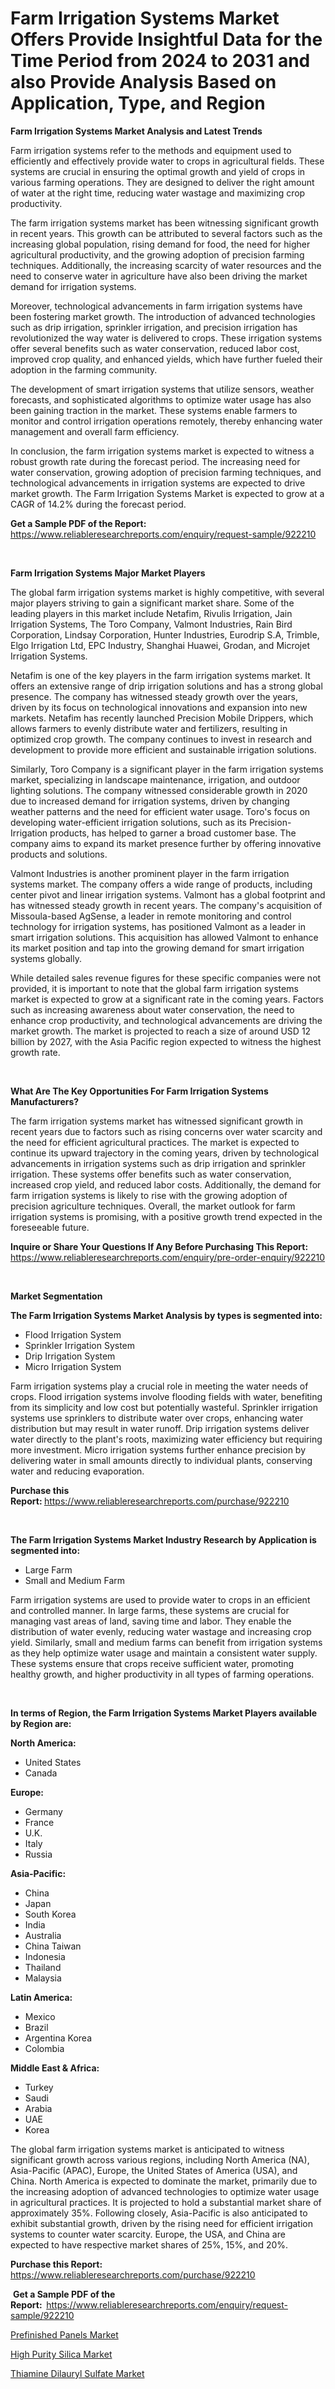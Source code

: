 <p><h1>Farm Irrigation Systems Market Offers Provide Insightful Data for the Time Period from 2024 to 2031 and also Provide Analysis Based on Application, Type, and Region</h1></p><p><strong>Farm Irrigation Systems Market Analysis and Latest Trends</strong></p>
<p><p>Farm irrigation systems refer to the methods and equipment used to efficiently and effectively provide water to crops in agricultural fields. These systems are crucial in ensuring the optimal growth and yield of crops in various farming operations. They are designed to deliver the right amount of water at the right time, reducing water wastage and maximizing crop productivity.</p><p>The farm irrigation systems market has been witnessing significant growth in recent years. This growth can be attributed to several factors such as the increasing global population, rising demand for food, the need for higher agricultural productivity, and the growing adoption of precision farming techniques. Additionally, the increasing scarcity of water resources and the need to conserve water in agriculture have also been driving the market demand for irrigation systems.</p><p>Moreover, technological advancements in farm irrigation systems have been fostering market growth. The introduction of advanced technologies such as drip irrigation, sprinkler irrigation, and precision irrigation has revolutionized the way water is delivered to crops. These irrigation systems offer several benefits such as water conservation, reduced labor cost, improved crop quality, and enhanced yields, which have further fueled their adoption in the farming community.</p><p>The development of smart irrigation systems that utilize sensors, weather forecasts, and sophisticated algorithms to optimize water usage has also been gaining traction in the market. These systems enable farmers to monitor and control irrigation operations remotely, thereby enhancing water management and overall farm efficiency.</p><p>In conclusion, the farm irrigation systems market is expected to witness a robust growth rate during the forecast period. The increasing need for water conservation, growing adoption of precision farming techniques, and technological advancements in irrigation systems are expected to drive market growth. The Farm Irrigation Systems Market is expected to grow at a CAGR of 14.2% during the forecast period.</p></p>
<p><strong>Get a Sample PDF of the Report:&nbsp;</strong> <a href="https://www.reliableresearchreports.com/enquiry/request-sample/922210">https://www.reliableresearchreports.com/enquiry/request-sample/922210</a></p>
<p>&nbsp;</p>
<p><strong>Farm Irrigation Systems Major Market Players</strong></p>
<p><p>The global farm irrigation systems market is highly competitive, with several major players striving to gain a significant market share. Some of the leading players in this market include Netafim, Rivulis Irrigation, Jain Irrigation Systems, The Toro Company, Valmont Industries, Rain Bird Corporation, Lindsay Corporation, Hunter Industries, Eurodrip S.A, Trimble, Elgo Irrigation Ltd, EPC Industry, Shanghai Huawei, Grodan, and Microjet Irrigation Systems.</p><p>Netafim is one of the key players in the farm irrigation systems market. It offers an extensive range of drip irrigation solutions and has a strong global presence. The company has witnessed steady growth over the years, driven by its focus on technological innovations and expansion into new markets. Netafim has recently launched Precision Mobile Drippers, which allows farmers to evenly distribute water and fertilizers, resulting in optimized crop growth. The company continues to invest in research and development to provide more efficient and sustainable irrigation solutions. </p><p>Similarly, Toro Company is a significant player in the farm irrigation systems market, specializing in landscape maintenance, irrigation, and outdoor lighting solutions. The company witnessed considerable growth in 2020 due to increased demand for irrigation systems, driven by changing weather patterns and the need for efficient water usage. Toro's focus on developing water-efficient irrigation solutions, such as its Precision-Irrigation products, has helped to garner a broad customer base. The company aims to expand its market presence further by offering innovative products and solutions.</p><p>Valmont Industries is another prominent player in the farm irrigation systems market. The company offers a wide range of products, including center pivot and linear irrigation systems. Valmont has a global footprint and has witnessed steady growth in recent years. The company's acquisition of Missoula-based AgSense, a leader in remote monitoring and control technology for irrigation systems, has positioned Valmont as a leader in smart irrigation solutions. This acquisition has allowed Valmont to enhance its market position and tap into the growing demand for smart irrigation systems globally.</p><p>While detailed sales revenue figures for these specific companies were not provided, it is important to note that the global farm irrigation systems market is expected to grow at a significant rate in the coming years. Factors such as increasing awareness about water conservation, the need to enhance crop productivity, and technological advancements are driving the market growth. The market is projected to reach a size of around USD 12 billion by 2027, with the Asia Pacific region expected to witness the highest growth rate.</p></p>
<p>&nbsp;</p>
<p><strong>What Are The Key Opportunities For Farm Irrigation Systems Manufacturers?</strong></p>
<p><p>The farm irrigation systems market has witnessed significant growth in recent years due to factors such as rising concerns over water scarcity and the need for efficient agricultural practices. The market is expected to continue its upward trajectory in the coming years, driven by technological advancements in irrigation systems such as drip irrigation and sprinkler irrigation. These systems offer benefits such as water conservation, increased crop yield, and reduced labor costs. Additionally, the demand for farm irrigation systems is likely to rise with the growing adoption of precision agriculture techniques. Overall, the market outlook for farm irrigation systems is promising, with a positive growth trend expected in the foreseeable future.</p></p>
<p><strong>Inquire or Share Your Questions If Any Before Purchasing This Report:</strong> <a href="https://www.reliableresearchreports.com/enquiry/pre-order-enquiry/922210">https://www.reliableresearchreports.com/enquiry/pre-order-enquiry/922210</a></p>
<p>&nbsp;</p>
<p><strong>Market Segmentation</strong></p>
<p><strong>The Farm Irrigation Systems Market Analysis by types is segmented into:</strong></p>
<p><ul><li>Flood Irrigation System</li><li>Sprinkler Irrigation System</li><li>Drip Irrigation System</li><li>Micro Irrigation System</li></ul></p>
<p><p>Farm irrigation systems play a crucial role in meeting the water needs of crops. Flood irrigation systems involve flooding fields with water, benefiting from its simplicity and low cost but potentially wasteful. Sprinkler irrigation systems use sprinklers to distribute water over crops, enhancing water distribution but may result in water runoff. Drip irrigation systems deliver water directly to the plant's roots, maximizing water efficiency but requiring more investment. Micro irrigation systems further enhance precision by delivering water in small amounts directly to individual plants, conserving water and reducing evaporation.</p></p>
<p><strong>Purchase this Report:&nbsp;</strong><a href="https://www.reliableresearchreports.com/purchase/922210">https://www.reliableresearchreports.com/purchase/922210</a></p>
<p>&nbsp;</p>
<p><strong>The Farm Irrigation Systems Market Industry Research by Application is segmented into:</strong></p>
<p><ul><li>Large Farm</li><li>Small and Medium Farm</li></ul></p>
<p><p>Farm irrigation systems are used to provide water to crops in an efficient and controlled manner. In large farms, these systems are crucial for managing vast areas of land, saving time and labor. They enable the distribution of water evenly, reducing water wastage and increasing crop yield. Similarly, small and medium farms can benefit from irrigation systems as they help optimize water usage and maintain a consistent water supply. These systems ensure that crops receive sufficient water, promoting healthy growth, and higher productivity in all types of farming operations.</p></p>
<p>&nbsp;</p>
<p><strong>In terms of Region, the Farm Irrigation Systems Market Players available by Region are:</strong></p>
<p>
    <p> <strong> North America: </strong>
        <ul>
            <li>United States</li>
            <li>Canada</li>
        </ul>
        </p> 
    <p> <strong> Europe: </strong>
        <ul>
            <li>Germany</li>
            <li>France</li>
            <li>U.K.</li>
            <li>Italy</li>
            <li>Russia</li>
        </ul>
        </p> 
    <p> <strong> Asia-Pacific: </strong>
        <ul>
            <li>China</li>
            <li>Japan</li>
            <li>South Korea</li>
            <li>India</li>
            <li>Australia</li>
            <li>China Taiwan</li>
            <li>Indonesia</li>
            <li>Thailand</li>
            <li>Malaysia</li>
        </ul>
        </p> 
    <p> <strong> Latin America: </strong>
        <ul>
            <li>Mexico</li>
            <li>Brazil</li>
            <li>Argentina Korea</li>
            <li>Colombia</li>
        </ul>
        </p> 
    <p> <strong> Middle East & Africa: </strong>
        <ul>
            <li>Turkey</li>
            <li>Saudi</li>
            <li>Arabia</li>
            <li>UAE</li>
            <li>Korea</li>
        </ul>
    </p>
    </p>
<p><p>The global farm irrigation systems market is anticipated to witness significant growth across various regions, including North America (NA), Asia-Pacific (APAC), Europe, the United States of America (USA), and China. North America is expected to dominate the market, primarily due to the increasing adoption of advanced technologies to optimize water usage in agricultural practices. It is projected to hold a substantial market share of approximately 35%. Following closely, Asia-Pacific is also anticipated to exhibit substantial growth, driven by the rising need for efficient irrigation systems to counter water scarcity. Europe, the USA, and China are expected to have respective market shares of 25%, 15%, and 20%.</p></p>
<p><strong>Purchase this Report: </strong><a href="https://www.reliableresearchreports.com/purchase/922210">https://www.reliableresearchreports.com/purchase/922210</a></p>
<p>&nbsp;<strong>Get a Sample PDF of the Report:&nbsp;&nbsp;</strong><a href="https://www.reliableresearchreports.com/enquiry/request-sample/922210">https://www.reliableresearchreports.com/enquiry/request-sample/922210</a></p>
<p><strong></strong></p>
<p><p><a href="https://medium.com/@marlonblick/prefinished-panels-market-size-cagr-trends-2024-2030-fef3a5d368a6">Prefinished Panels Market</a></p><p><a href="https://medium.com/@krish.reportprime/decoding-high-purity-silica-market-metrics-market-share-trends-and-growth-patterns-e5ab6e77161e">High Purity Silica Market</a></p><p><a href="https://medium.com/@ericahahn435/thiamine-dilauryl-sulfate-market-size-cagr-trends-2024-2030-1128910a476c">Thiamine Dilauryl Sulfate Market</a></p></p>